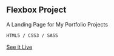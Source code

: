 ## Flexbox Project

A Landing Page for My Portfolio Projects

```bash
HTML5 / CSS3 / SASS
```

[See it Live](https://johny2433.github.io/flexbox-project/.)